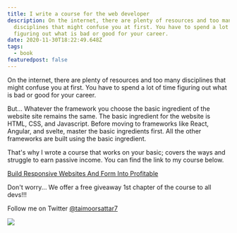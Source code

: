 ```yaml
---
title: I write a course for the web developer
description: On the internet, there are plenty of resources and too many
  disciplines that might confuse you at first. You have to spend a lot of time
  figuring out what is bad or good for your career.
date: 2020-11-30T18:22:49.648Z
tags:
  - book
featuredpost: false
---
```

On the internet, there are plenty of resources and too many disciplines that might confuse you at first. You have to spend a lot of time figuring out what is bad or good for your career.

But... Whatever the framework you choose the basic ingredient of the website site remains the same. The basic ingredient for the website is HTML, CSS, and Javascript. Before moving to frameworks like React, Angular, and svelte, master the basic ingredients first. All the other frameworks are built using the basic ingredient.

That's why I wrote a course that works on your basic; covers the ways and struggle to earn passive income. You can find the link to my course below.

[Build Responsive Websites And Form Into Profitable](https://keynotes.dev/courses/build-responsive-websites-and-form-into-profitable)

Don't worry... We offer a free giveaway 1st chapter of the course to all devs!!!

Follow me on Twitter [@taimoorsattar7](https://twitter.com/taimoorsattar7)

![](https://media.giphy.com/media/ZVik7pBtu9dNS/giphy.gif)

